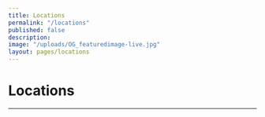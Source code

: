 ```yaml
---
title: Locations
permalink: "/locations"
published: false
description: 
image: "/uploads/OG_featuredimage-live.jpg"
layout: pages/locations
---
```


# Locations

<hr class="title-divider-blue">